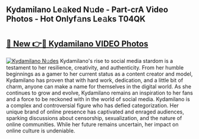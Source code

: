 ## Kydamilano Le𝚊ked N𝚞de - Part-crA Video Photos - Hot Onlyf𝚊ns Le𝚊ks T04QK

# <h2><a href="http://ab54934.deff.icu/?id=Kydamilano">🔗 New 👉🔴 Kydamilano VIDEO Photos</a></h2>

[![Kydamilano N𝚞des](https://i.imgur.com/rIISA9y.gif)](http://ab54934.deff.icu/?id=Kydamilano)
Kydamilano's rise to social media stardom is a testament to her resilience, creativity, and authenticity. From her humble beginnings as a gamer to her current status as a content creator and model, Kydamilano has proven that with hard work, dedication, and a little bit of charm, anyone can make a name for themselves in the digital world. As she continues to grow and evolve, Kydamilano remains an inspiration to her fans and a force to be reckoned with in the world of social media. Kydamilano is a complex and controversial figure who has defied categorization. Her unique brand of online presence has captivated and enraged audiences, sparking discussions about censorship, sexualization, and the nature of online communities. While her future remains uncertain, her impact on online culture is undeniable.
